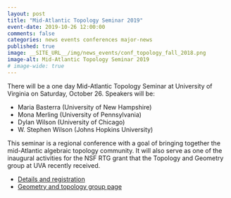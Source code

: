 ```yaml
---
layout: post
title: "Mid-Atlantic Topology Seminar 2019"
event-date: 2019-10-26 12:00:00
comments: false
categories: news events conferences major-news
published: true
image: __SITE_URL__/img/news_events/conf_topology_fall_2018.png
image-alt: Mid-Atlantic Topology Seminar 2019
# image-wide: true
---
```


There will be a one day Mid-Atlantic Topology Seminar at University of Virginia on Saturday, October 26.
Speakers will be:
 
* Maria Basterra (University of New Hampshire)
* Mona Merling (University of Pennsylvania)
* Dylan Wilson (University of Chicago)
* W. Stephen Wilson (Johns Hopkins University)
 
This seminar is a regional conference with a goal of bringing together the mid-Atlantic algebraic topology community. It will also serve as one of the inaugural activities for the NSF RTG grant that the Topology and Geometry group at UVA recently received.

- [Details and registration](https://math.virginia.edu/geomtop/conferences/)
- [Geometry and topology group page](https://math.virginia.edu/geomtop/)
